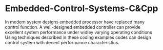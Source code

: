 # Embedded-Control-Systems-C&Cpp
In modern system designs embedded processor have replaced many control function. A well-designed embedded controller can provide excellent system performance under widley varying operating conditions
Using techniques described in these coding examples codes can design control system with decent performance characteristics. 
